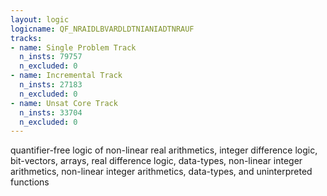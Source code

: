 ```yaml
---
layout: logic
logicname: QF_NRAIDLBVARDLDTNIANIADTNRAUF
tracks:
- name: Single Problem Track
  n_insts: 79757
  n_excluded: 0
- name: Incremental Track
  n_insts: 27183
  n_excluded: 0
- name: Unsat Core Track
  n_insts: 33704
  n_excluded: 0
---
```

quantifier-free logic of non-linear real arithmetics, integer difference logic, bit-vectors, arrays, real difference logic, data-types, non-linear integer arithmetics, non-linear integer arithmetics, data-types, and uninterpreted functions